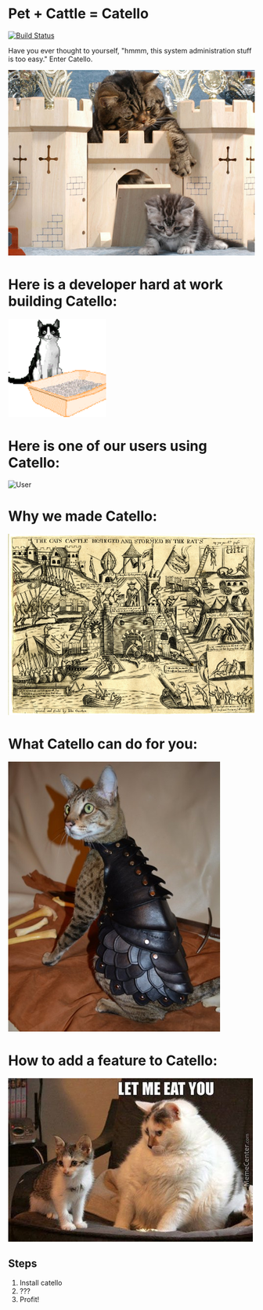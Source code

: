 Pet + Cattle = Catello
======================

[![Build Status](https://travis-ci.org/Catello/catello.svg?branch=master)](https://travis-ci.org/Catello/catello)


Have you ever thought to yourself, "hmmm, this system administration stuff is too easy." Enter Catello.


![Attack!](castle.jpg)


Here is a developer hard at work building Catello:
=======================

![Hard at work](build.gif)

Here is one of our users using Catello:
=======================

![User](user.gif)

Why we made Catello:
=======================

![Rats](rats.jpg)


What Catello can do for you:
=======================
![Cat in Armor](cat-armor.jpg)

How to add a feature to Catello:
============================
![Add a Feature](adding_feature.jpg)

Steps
-----

1. Install catello
2. ???
3. Profit!


